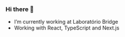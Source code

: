 ### Hi there 👋

- I’m currently working at Laboratório Bridge
- Working with React, TypeScript and Next.js
